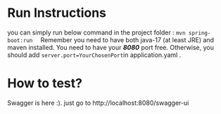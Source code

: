 # Run Instructions

 you can simply run below command in the project folder :
`mvn spring-boot:run 
`
Remember you need to have both java-17 (at least JRE) and maven installed. You need to have your **_8080_** port free. Otherwise, you should add `server.port=YourChosenPort`in application.yaml .

# How to test?

Swagger is here :). just go to http://localhost:8080/swagger-ui
